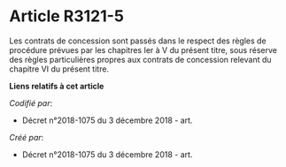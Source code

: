 # Article R3121-5

Les contrats de concession sont passés dans le respect des règles de procédure prévues par les chapitres Ier à V du présent
titre, sous réserve des règles particulières propres aux contrats de concession relevant du chapitre VI du présent titre.

**Liens relatifs à cet article**

_Codifié par_:

  - Décret n°2018-1075 du 3 décembre 2018 - art.

_Créé par_:

  - Décret n°2018-1075 du 3 décembre 2018 - art.
